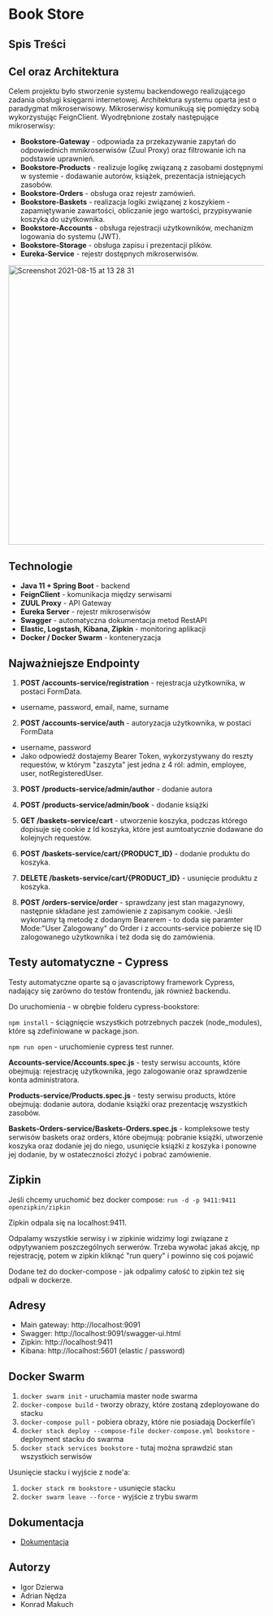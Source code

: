 # Book Store

## Spis Treści

## Cel oraz Architektura
Celem projektu było stworzenie systemu backendowego realizującego zadania obsługi księgarni internetowej. 
Architektura systemu oparta jest o paradygmat mikroserwisowy. Mikroserwisy komunikują się pomiędzy sobą wykorzystując FeignClient. Wyodrębnione zostały następujące mikroserwisy:
- **Bookstore-Gateway** - odpowiada za przekazywanie zapytań do odpowiednich mmikroserwisów (Zuul Proxy) oraz filtrowanie ich na podstawie uprawnień.
- **Bookstore-Products** - realizuje logikę związaną z zasobami dostępnymi w systemie - dodawanie autorów, książek, prezentacja istniejących zasobów.
- **Bookstore-Orders** - obsługa oraz rejestr zamówień.
- **Bookstore-Baskets** - realizacja logiki związanej z koszykiem - zapamiętywanie zawartości, obliczanie jego wartości, przypisywanie koszyka do użytkownika.
- **Bookstore-Accounts** - obsługa rejestracji użytkowników, mechanizm logowania do systemu (JWT).
- **Bookstore-Storage** - obsługa zapisu i prezentacji plików.
- **Eureka-Service** - rejestr dostępnych mikroserwisów.

<img width="550" alt="Screenshot 2021-08-15 at 13 28 31" src="https://user-images.githubusercontent.com/34041060/130590312-53528a03-4feb-4281-88b0-dadb29433364.png">

## Technologie
- **Java 11 + Spring Boot** - backend
- **FeignClient** - komunikacja między serwisami
- **ZUUL Proxy** - API Gateway
- **Eureka Server** - rejestr mikroserwisów
- **Swagger** - automatyczna dokumentacja metod RestAPI
- **Elastic, Logstash, Kibana, Zipkin** - monitoring aplikacji
- **Docker / Docker Swarm** - konteneryzacja

## Najważniejsze Endpointy
1. **POST /accounts-service/registration** - rejestracja użytkownika, w postaci FormData.
- username, password, email, name, surname

2. **POST /accounts-service/auth** - autoryzacja użytkownika, w postaci FormData
- username, password
- Jako odpowiedź dostajemy Bearer Token, wykorzystywany do reszty requestów, w którym "zaszyta" jest jedna z 4 ról: admin, employee, user, notRegisteredUser.
 
3. **POST /products-service/admin/author** - dodanie autora

4. **POST /products-service/admin/book** - dodanie książki

5. **GET /baskets-service/cart** - utworzenie koszyka, podczas którego dopisuje się cookie z Id koszyka, które jest aumtoatycznie dodawane do kolejnych requestów.

6. **POST /baskets-service/cart/{PRODUCT_ID}** - dodanie produktu do koszyka.

7. **DELETE /baskets-service/cart/{PRODUCT_ID}** - usunięcie produktu z koszyka.

8. **POST /orders-service/order** - sprawdzany jest stan magazynowy, następnie składane jest zamówienie z zapisanym cookie. 
-Jeśli wykonamy tą metodę z dodanym Bearerem - to doda się paramter Mode:"User Zalogowany" do Order i z accounts-service pobierze się ID zalogowanego użytkownika i też doda się do zamówienia.

## Testy automatyczne - Cypress
Testy automatyczne oparte są o javascriptowy framework Cypress, nadający się zarówno do testów frontendu, jak również backendu.

Do uruchomienia - w obrębie folderu cypress-bookstore:

`npm install` - ściągnięcie wszystkich potrzebnych paczek (node_modules), które są zdefiniowane w package.json.

`npm run open` - uruchomienie cypress test runner.

**Accounts-service/Accounts.spec.js** - testy serwisu accounts, które obejmują: rejestrację użytkownika, jego zalogowanie oraz sprawdzenie konta administratora.

**Products-service/Products.spec.js** - testy serwisu products, które obejmują: dodanie autora, dodanie książki oraz prezentację wszystkich zasobów.

**Baskets-Orders-service/Baskets-Orders.spec.js** - kompleksowe testy serwisów baskets oraz orders, które obejmują: pobranie książki, utworzenie koszyka oraz dodanie jej do niego, usunięcie książki z koszyka i ponowne jej dodanie, by w ostateczności złożyć i pobrać zamówienie. 

## Zipkin
Jeśli chcemy uruchomić bez docker compose: `run -d -p 9411:9411 openzipkin/zipkin`

Zipkin odpala się na localhost:9411.

Odpalamy wszystkie serwisy i w zipkinie widzimy logi związane z odpytywaniem poszczególnych serwerów. Trzeba wywołać jakaś akcję, np rejestrację, potem w zipkin kliknąć "run query" i powinno się coś pojawić

Dodane też do docker-compose - jak odpalimy całość to zipkin też się odpali w dockerze.

## Adresy
- Main gateway: http://localhost:9091
- Swagger: http://localhost:9091/swagger-ui.html
- Zipkin: http://localhost:9411
- Kibana: http://localhost:5601 (elastic / password)

## Docker Swarm
1) `docker swarm init` - uruchamia master node swarma
2) `docker-compose build` - tworzy obrazy, które zostaną zdeployowane do stacku
3) `docker-compose pull` - pobiera obrazy, które nie posiadają Dockerfile'i
4) `docker stack deploy --compose-file docker-compose.yml bookstore` - deployment stacku do swarma
5) `docker stack services bookstore` - tutaj można sprawdzić stan wszystkich serwisów

Usunięcie stacku i wyjście z node'a:
1) `docker stack rm bookstore` - usunięcie stacku
2) `docker swarm leave --force` - wyjście z trybu swarm

## Dokumentacja
- [Dokumentacja](https://github.com/igordzie97/bookStore/blob/main/Ksi%C4%99garnia%20internetowa%20-%20dokumentacja.pdf)

## Autorzy
- Igor Dzierwa
- Adrian Nędza
- Konrad Makuch

